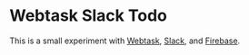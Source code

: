 # Webtask Slack Todo

This is a small experiment with [Webtask](https://webtask.io/), [Slack](https://slack.com/), and [Firebase](https://firebase.google.com/).
